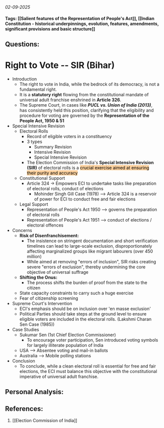 *02-09-2025*
#### Tags: [[Salient features of the Representation of People's Act]], [[Indian Constitution - historical underpinnings, evolution, features, amendments, significant provisions and basic structure]]


## Questions:



# Right to Vote -- SIR (Bihar)

- Introduction
	- The right to vote in India, while the bedrock of its democracy, is not a fundamental right.
	- It is a **statutory right** flowing from the constitutional mandate of universal adult franchise enshrined in **Article 326**.
	- The Supreme Court, in cases like **_PUCL vs. Union of India (2013)_**, has consistently held this position, clarifying that the eligibility and procedure for voting are governed by the **Representation of the People Act, 1950 & 51**
- Special Intensive Revision
	- Electoral Rolls
		- Record of eligible voters in a constituency
		- 3 types
			- Summary Revision
			- Intensive Revision
			- Special Intensive Revision
		- The Election Commission of India's **Special Intensive Revision (SIR)** of electoral rolls is a <mark style="background: #FFB86CA6;">crucial exercise aimed at ensuring their purity and accuracy</mark>
	- Constitutional Support
		- Article 324 -> Empowers ECI to undertake tasks like preparation of electoral rolls, conduct of elections 
			- Mohinder Singh Gill Case (1978) --> Article 324 is a reservoir of power for ECI to conduct free and fair elections
	- Legal Support
		- Representation of People's Act 1950 --> governs the preparation of electoral rolls
		- Representation of People's Act 1951 --> conduct of elections / electoral offences
- Concerns
	- **Risk of Disenfranchisement:** 
		- The insistence on stringent documentation and short verification timelines can lead to large-scale exclusion, disproportionately affecting marginalized groups like migrant labourers (over 450 million)
		- While aimed at removing "errors of inclusion", SIR risks creating severe "errors of exclusion", thereby undermining the core objective of universal suffrage
	- **Shifting the Onus:** 
		- The process shifts the burden of proof from the state to the citizen
	- State capacity constraints to carry such a huge exercise
	- Fear of citizenship screening
- Supreme Court's Intervention
	- ECI's emphasis should be on inclusion over 'en masse exclusion'
	- Political Parties should take steps at the ground level to ensure eligible voters are included in the electoral rolls. (Lakshmi Charan Sen Case (1985))
- Case Studies
	- Sukumar Sen (1st Chief Election Commissioner)
		- To encourage voter participation, Sen introduced voting symbols for largely illiterate population of India
	- USA --> Absentee voting and mail-in ballots
	- Australia --> Mobile polling stations
- Conclusion
	- To conclude, while a clean electoral roll is essential for free and fair elections, the ECI must balance this objective with the constitutional imperative of universal adult franchise. 





## Personal Analysis:


## References:

1. [[Election Commission of India]]